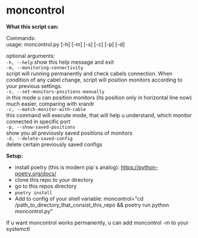 # moncontrol
**What this script can:**

Commands:  
usage: moncontrol.py [-h] [-m] [-s] [-c] [-p] [-d]

optional arguments:  
  ```-h, --help```            show this help message and exit  
  ```-m, --monitoring-connectivity```  
                        script will running permanently and check cabels connection. When condition of any cabel change, script will position monitors according to your previous settings.  
  ```-s, --set-monitors-positions-manually```  
                        in this mode u can position monitors (its position only in horizontal line now) much easier, comparing with xrandr  
  ```-c, --match-monitor-with-cable```  
                        this command will execute mode, that will help u understand, which monitor connected in specific port  
  ```-p, --show-saved-positions```  
                        show you all previously saved positions of monitors  
  ```-d, --delete-saved-config```  
                        delete certain previously saved configs  
 
**Setup:**
- install poetry (this is modern pip`s analog): https://python-poetry.org/docs/
- clone this repo to your directory
- go to this repos directory
- ```poetry install```
- Add to config of your shell variable:
moncontrol="cd /path_to_directory_that_consist_this_repo && poetry run python moncontrol.py"

If u want moncontrol works permanently, u can add moncontrol -m to your systemctl
